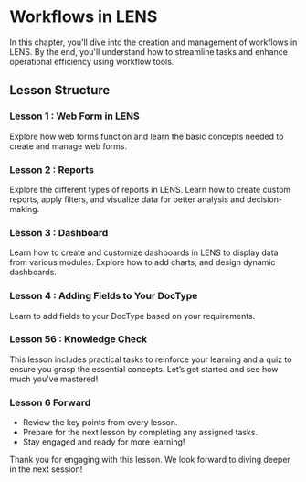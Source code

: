 # Workflows in LENS

In this chapter, you'll dive into the creation and management of workflows in LENS. By the end, you'll understand how to streamline tasks and enhance operational efficiency using workflow tools.

## Lesson Structure

### Lesson 1 : Web Form in LENS

Explore how web forms function and learn the basic concepts needed to create and manage web forms.

### Lesson 2 : Reports

Explore the different types of reports in LENS. Learn how to create custom reports, apply filters, and visualize data for better analysis and decision-making.

### Lesson 3 : Dashboard

Learn how to create and customize dashboards in LENS to display data from various modules. Explore how to add charts, and design dynamic dashboards.

### Lesson 4 : Adding Fields to Your DocType

Learn to add fields to your DocType based on your requirements.

### Lesson 56 : Knowledge Check

This lesson includes practical tasks to reinforce your learning and a quiz to ensure you grasp the essential concepts. Let’s get started and see how much you’ve mastered!

### Lesson 6 Forward

-   Review the key points from every lesson.
-   Prepare for the next lesson by completing any assigned tasks.
-   Stay engaged and ready for more learning!

Thank you for engaging with this lesson. We look forward to diving deeper in the next session!
<!--stackedit_data:
eyJoaXN0b3J5IjpbNzUwMjY3NDA3LDEwMDU4NDAxMDcsMTcwNz
Y2NDM2MywxMTQyNjExNzQwXX0=
-->